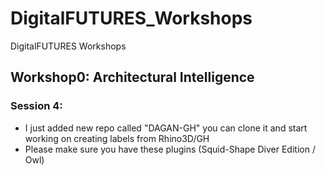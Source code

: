 # DigitalFUTURES_Workshops
DigitalFUTURES Workshops

## Workshop0: Architectural Intelligence

### Session 4:
- I just added new repo called "DAGAN-GH" you can clone it and start working on creating labels from Rhino3D/GH
- Please make sure you have these plugins (Squid-Shape Diver Edition / Owl)
